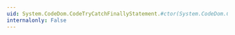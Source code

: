 ```yaml
---
uid: System.CodeDom.CodeTryCatchFinallyStatement.#ctor(System.CodeDom.CodeStatement[],System.CodeDom.CodeCatchClause[])
internalonly: False
---
```

